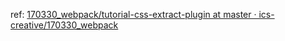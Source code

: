 ref: [170330_webpack/tutorial-css-extract-plugin at master · ics-creative/170330_webpack](https://github.com/ics-creative/170330_webpack/tree/master/tutorial-css-extract-plugin) 
